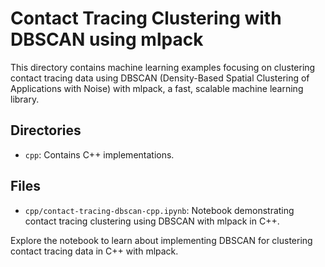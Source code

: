 # Contact Tracing Clustering with DBSCAN using mlpack

This directory contains machine learning examples focusing on clustering contact tracing data using DBSCAN (Density-Based Spatial Clustering of Applications with Noise) with mlpack, a fast, scalable machine learning library.

## Directories
- `cpp`: Contains C++ implementations.

## Files
- `cpp/contact-tracing-dbscan-cpp.ipynb`: Notebook demonstrating contact tracing clustering using DBSCAN with mlpack in C++.

Explore the notebook to learn about implementing DBSCAN for clustering contact tracing data in C++ with mlpack.
